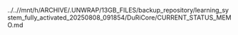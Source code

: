 ../..//mnt/h/ARCHIVE/.UNWRAP/13GB_FILES/backup_repository/learning_system_fully_activated_20250808_091854/DuRiCore/CURRENT_STATUS_MEMO.md